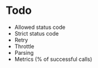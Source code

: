 # Todo
- Allowed status code
- Strict status code
- Retry
- Throttle
- Parsing
- Metrics (% of successful calls)
